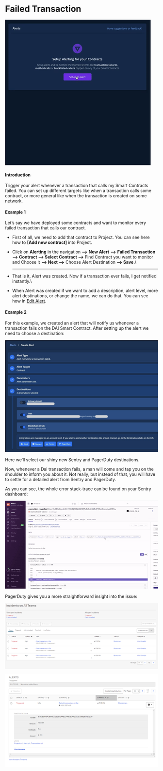 # Failed Transaction

![](../../.gitbook/assets/1-cgb4lf9qcz_h-ssu2-cqha-22222.gif)



#### Introduction

Trigger your alert whenever a transaction that calls my Smart Contracts failed. You can set up different targets like when a transaction calls some contract, or more general like when the transaction is created on some network.

#### Example 1

Let’s say we have deployed some contracts and want to monitor every failed transaction that calls our contract.

*   First of all, we need to add that contract to Project. You can see here how to **\[Add new contract]** into Project.


* Click on **Alerting** in the navigation **—>** **New Alert** **—>** **Failed Transaction —> Contract —> Select Contract —>** Find Contract you want to monitor and Choose it **—> Next —>** Choose Alert Destination **—> Save.**\
  ****
* That is it, Alert was created. Now if a transaction ever fails, I get notified instantly.\

* When Alert was created if we want to add a description, alert level, more alert destinations, or change the name, we can do that. You can see how in [Edit Alert](editing-an-alert.md).

#### Example 2

For this example, we created an alert that will notify us whenever a transaction fails on the DAI Smart Contract. After setting up the alert we need to choose a destination:

![](<../../.gitbook/assets/image (66).png>)

Here we’ll select our shiny new Sentry and PagerDuty destinations.

Now, whenever a Dai transaction fails, a man will come and tap you on the shoulder to inform you about it. Not really, but instead of that, you will have to settle for a detailed alert from Sentry and PagerDuty.

As you can see, the whole error stack-trace can be found on your Sentry dashboard:

![](<../../.gitbook/assets/image (48).png>)

PagerDuty gives you a more straightforward insight into the issue:

![](<../../.gitbook/assets/image (58).png>)

![](<../../.gitbook/assets/image (8).png>)
